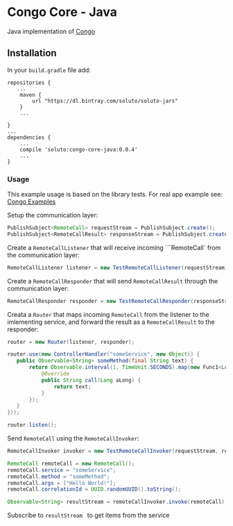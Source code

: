# Congo Core - Java
Java implementation of [Congo](https://github.com/Soluto/congo-core)

## Installation
In your ```build.gradle``` file add:
```
repositories {
   ...
    maven {
        url "https://dl.bintray.com/soluto/soluto-jars"
    }
    ...
   
}
...
dependencies {
    ...
    compile 'soluto:congo-core-java:0.0.4'
    ...
}
```

### Usage
This example usage is based on the library tests. For real app example see: [Congo Examples](https://github.com/Soluto/congo-examples)

Setup the communication layer:
```java
PublishSubject<RemoteCall> requestStream = PublishSubject.create();
PublishSubject<RemoteCallResult> responseStream = PublishSubject.create();
```

Create a ```RemoteCallListener``` that will receive incoming ```RemoteCall` from the communication layer:
```java
RemoteCallListener listener = new TestRemoteCallListener(requestStream);
```
Create a ```RemoteCallResponder``` that will send ```RemoteCallResult``` through the communication layer:
```java
RemoteCallResponder responder = new TestRemoteCallResponder(responseStream);
```
Creata a ```Router``` that maps incoming ```RemoteCall``` from the listener to the imlementing service, and forward the result as a ```RemoteCallResult``` to the responder:
```java
router = new Router(listener, responder);

router.use(new ControllerHandler("someService", new Object() {
   public Observable<String> someMethod(final String text) {
       return Observable.interval(1, TimeUnit.SECONDS).map(new Func1<Long, String>() {
           @Override
           public String call(Long aLong) {
               return text;
           }
       });
   }
}));

router.listen();
```
Send ```RemoteCall``` using the  ```RemoteCallInvoker```:
```java
RemoteCallInvoker invoker = new TestRemoteCallInvoker(requestStream, responseStream);

RemoteCall remoteCall = new RemoteCall();
remoteCall.service = "someService";
remoteCall.method = "someMethod";
remoteCall.args = ["Hello World!"];
remoteCall.correlationId = UUID.randomUUID().toString();

Observable<String> resultStream = remoteCallInvoker.invoke(remoteCall).cast(String.class)
```
Subscribe to ```resultStream ``` to get items from the service
